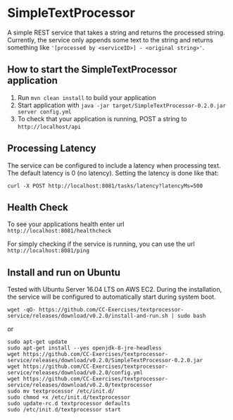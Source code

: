 # SimpleTextProcessor

A simple REST service that takes a string and returns the processed string. Currently, the service only appends some text to the string and returns something like `'[processed by <serviceID>] - <original string>'`.

How to start the SimpleTextProcessor application
---

1. Run `mvn clean install` to build your application
2. Start application with `java -jar target/SimpleTextProcessor-0.2.0.jar server config.yml`
3. To check that your application is running, POST a string to `http://localhost/api`

Processing Latency
---

The service can be configured to include a latency when processing text. The default latency is 0 (no latency). Setting the latency is done like that:

`curl -X POST http://localhost:8081/tasks/latency?latencyMs=500`

Health Check
---

To see your applications health enter url `http://localhost:8081/healthcheck`

For simply checking if the service is running, you can use the url `http://localhost:8081/ping`

Install and run on Ubuntu
---

Tested with Ubuntu Server 16.04 LTS on AWS EC2. During the installation, the service will be configured to automatically start during system boot.

```
wget -qO- https://github.com/CC-Exercises/textprocessor-service/releases/download/v0.2.0/install-and-run.sh | sudo bash
```

or

```
sudo apt-get update  
sudo apt-get install --yes openjdk-8-jre-headless  
wget https://github.com/CC-Exercises/textprocessor-service/releases/download/v0.2.0/SimpleTextProcessor-0.2.0.jar  
wget https://github.com/CC-Exercises/textprocessor-service/releases/download/v0.2.0/config.yml  
wget https://github.com/CC-Exercises/textprocessor-service/releases/download/v0.2.0/textprocessor  
sudo mv textprocessor /etc/init.d/  
sudo chmod +x /etc/init.d/textprocessor  
sudo update-rc.d textprocessor defaults  
sudo /etc/init.d/textprocessor start  
```